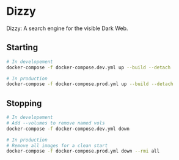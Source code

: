 # Dizzy

Dizzy: A search engine for the visible Dark Web.

## Starting

```zsh
# In developement
docker-compose -f docker-compose.dev.yml up --build --detach

# In production
docker-compose -f docker-compose.prod.yml up --build --detach
```

## Stopping

```zsh
# In developement
# Add --volumes to remove named vols
docker-compose -f docker-compose.dev.yml down

# In production
# Remove all images for a clean start
docker-compose -f docker-compose.prod.yml down --rmi all
```
